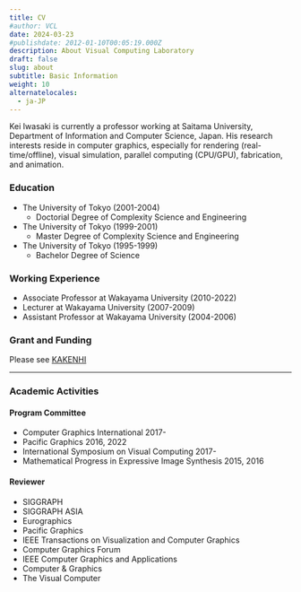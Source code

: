 ```yaml
---
title: CV 
#author: VCL 
date: 2024-03-23 
#publishdate: 2012-01-10T00:05:19.000Z
description: About Visual Computing Laboratory 
draft: false
slug: about
subtitle: Basic Information
weight: 10
alternatelocales:
  - ja-JP
---
```

Kei Iwasaki is currently a professor working at Saitama University,
Department of Information and Computer Science, Japan.
His research interests reside in computer graphics, especially for 
rendering (real-time/offline), visual simulation, parallel computing (CPU/GPU),
fabrication, and animation.

### Education
- The University of Tokyo (2001-2004)
  - Doctorial Degree of Complexity Science and Engineering
- The University of Tokyo (1999-2001)
  - Master Degree of Complexity Science and Engineering
- The University of Tokyo (1995-1999)
  - Bachelor Degree of Science

### Working Experience
- Associate Professor at Wakayama University (2010-2022)
- Lecturer at Wakayama University (2007-2009)
- Assistant Professor at Wakayama University (2004-2006)

### Grant and Funding
Please see [KAKENHI](https://nrid.nii.ac.jp/en/nrid/1000090379610/)

---
### Academic Activities
#### Program Committee 
- Computer Graphics International 2017-
- Pacific Graphics 2016, 2022
- International Symposium on Visual Computing 2017-
- Mathematical Progress in Expressive Image Synthesis 2015, 2016

#### Reviewer 
- SIGGRAPH
- SIGGRAPH ASIA
- Eurographics
- Pacific Graphics
- IEEE Transactions on Visualization and Computer Graphics
- Computer Graphics Forum
- IEEE Computer Graphics and Applications
- Computer & Graphics
- The Visual Computer 
